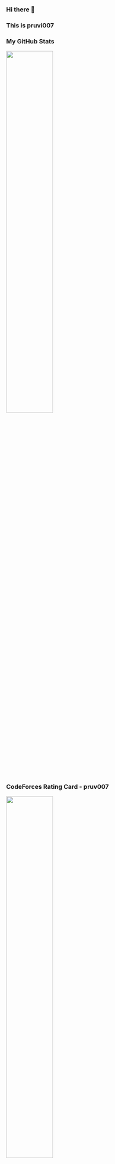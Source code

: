### Hi there 👋
### This is pruvi007

### My GitHub Stats 
<img width='50%' src='https://github-readme-stats.vercel.app/api?username=pruvi007&&show_icons=true&title_color=ffffff&icon_color=bb2acf&text_color=daf7dc&bg_color=151515'>

### CodeForces Rating Card - pruv007
<img width='50%' src = 'https://pruvi007-apis.herokuapp.com/CF/pruv007' />
